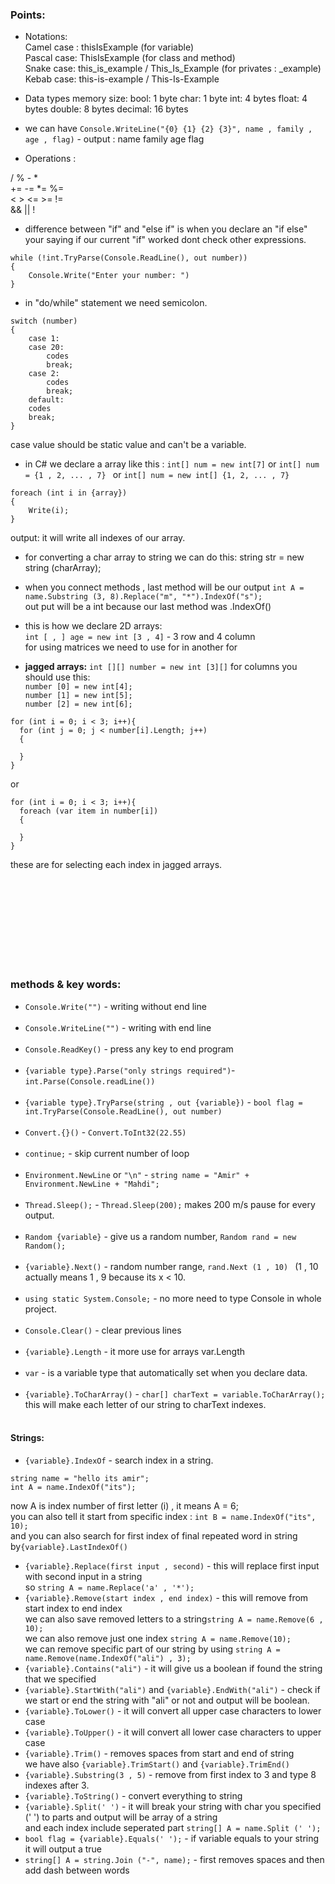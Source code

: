 
### Points:

* Notations: \
Camel case : thisIsExample		(for variable) \
Pascal case: ThisIsExample		(for class and method) \
Snake case: this_is_example  /  This_Is_Example (for privates : _example) \
Kebab case: this-is-example  /  This-Is-Example


* Data types memory size:
bool: 1 byte
char: 1 byte
int: 4 bytes
float: 4 bytes
double: 8 bytes
decimal: 16 bytes

* we can have ```Console.WriteLine("{0} {1} {2} {3}", name , family , age , flag)```  - output : name family age flag


* Operations :

/ %  - * \
+= -= *= %=        
< > <= >= !=       
&& || !

* difference between "if" and "else if" is when you declare an "if else" 
your saying if our current "if" worked dont check other expressions.
```
while (!int.TryParse(Console.ReadLine(), out number))
{
	Console.Write("Enter your number: ")
}
```
* in "do/while" statement we need semicolon.
```
switch (number)
{
    case 1:
    case 20:
        codes
        break;
    case 2:
        codes
        break;
    default:
    codes
    break;
}
```
case value should be static value and can't be a variable.

* in C# we declare a array like this :
```int[] num = new int[7]``` or ```int[] num = {1 , 2, ... , 7} ``` or ```int[] num = new int[] {1, 2, ... , 7}```

```
foreach (int i in {array})
{
    Write(i);
}
```
output: it will write all indexes of our array.

* for converting a char array to string we can do this:
string str = new string (charArray);

* when you connect methods , last method will be our output 
```int A = name.Substring (3, 8).Replace("m", "*").IndexOf("s");``` <br />
out put will be a int because our last method was .IndexOf() <br />
* this is how we declare 2D arrays: <br />
`int [ , ] age = new int [3 , 4]` - 3 row and 4 column <br />
for using matrices we need to use for in another for <br />
* **jagged arrays:**
`int [][] number = new int [3][]` for columns you should use this: <br />
`number [0] = new int[4];` <br />
`number [1] = new int[5];` <br />
`number [2] = new int[6];` <br />
```
for (int i = 0; i < 3; i++){
  for (int j = 0; j < number[i].Length; j++)
  {

  }
}
```
or 
```
for (int i = 0; i < 3; i++){
  foreach (var item in number[i])
  {
    
  }
}
```
these are for selecting each index in jagged arrays.<br />



  <br />
  <br />
  <br />
  <br />
  <br />
  <br />
  <br />
  <br />

### methods & key words:

* ```Console.Write("")``` - writing without end line
  <br />
  <br />
* ```Console.WriteLine("")``` - writing with end line
  <br />
  <br />
* ```Console.ReadKey()``` - press any key to end program
  <br />
  <br />
* ```{variable type}.Parse("only strings required")```- ```int.Parse(Console.readLine())```
  <br />
  <br />
* ```{variable type}.TryParse(string , out {variable})``` - ``` bool flag = int.TryParse(Console.ReadLine(), out number) ```
  <br />
  <br />
* ```Convert.{}()``` - ```Convert.ToInt32(22.55)```
  <br />
  <br />
* ```continue;``` - skip current number of loop
  <br />
  <br />
* ```Environment.NewLine``` or ```"\n"``` - ```string name = "Amir" + Environment.NewLine + "Mahdi";```
  <br />
  <br />
* ```Thread.Sleep();``` - ```Thread.Sleep(200);``` makes 200 m/s pause for every output.
  <br />
  <br />
* ```Random {variable}``` - give us a random number, ```Random rand = new Random();```
  <br />
  <br />
* ```{variable}.Next()``` - random number range, ```rand.Next (1 , 10) ```
(1 , 10 actually means 1 , 9 because its x < 10.
  <br />
  <br />
* ```using static System.Console;``` - no more need to type Console in whole project.
  <br />
  <br />
* ```Console.Clear()``` - clear previous lines
  <br />
  <br />
* ```{variable}.Length``` - it more use for arrays var.Length
  <br />
  <br />
* ```var``` - is a variable type that automatically set when you declare data.
  <br />
  <br />
* ```{variable}.ToCharArray()``` - ```char[] charText = variable.ToCharArray();``` <br />
this will make each letter of our string to charText indexes.
  <br />
  <br />

#### Strings:

*  ```{variable}.IndexOf``` - search index in a string.
```
string name = "hello its amir";
int A = name.IndexOf("its");
``` 
now A is index number of first letter (i) , it means A = 6; <br />
you can also tell it start from specific index : ```int B = name.IndexOf("its", 10);``` <br />
and you can also search for first index of final repeated word in string by```{variable}.LastIndexOf()```
* ```{variable}.Replace(first input , second)``` - this will replace first input with second input in a string <br />
so ```string A = name.Replace('a' , '*');```
* ```{variable}.Remove(start index , end index)``` - this will remove from start index to end index <br />
    we can also save removed letters to a string```string A = name.Remove(6 , 10);``` <br />
    we can also remove just one index ```string A = name.Remove(10);``` <br />
    we can remove specific part of our string by using ```string A = name.Remove(name.IndexOf("ali") , 3);```<br />
* ```{variable}.Contains("ali")``` - it will give us a boolean if found the string that we specified <br />
*  ```{variable}.StartWith("ali")``` and ```{variable}.EndWith("ali")``` - check if we start or end the string with "ali" or not and output will be boolean. <br />
* ```{variable}.ToLower()``` - it will convert all upper case characters to lower case <br />
* ```{variable}.ToUpper()``` - it will convert all lower case characters to upper case <br />
* ```{variable}.Trim()``` - removes spaces from start and end of string <br />
we have also ```{variable}.TrimStart()``` and ```{variable}.TrimEnd()``` <br />
* `{variable}.Substring(3 , 5)` - remove from first index to 3 and type 8 indexes after 3. <br />
* `{variable}.ToString()` - convert everything to string <br />
* `{variable}.Split(' ')` - it will break your string with char you specified (' ') to parts and output will be array of a string <br /> and each index include seperated part 
`string[] A = name.Split (' ');` <br />
* `bool flag = {variable}.Equals(' ');` - if variable equals to your string it will output a true <br />
* `string[] A = string.Join ("-", name);` - first removes spaces and then add dash between words <br />